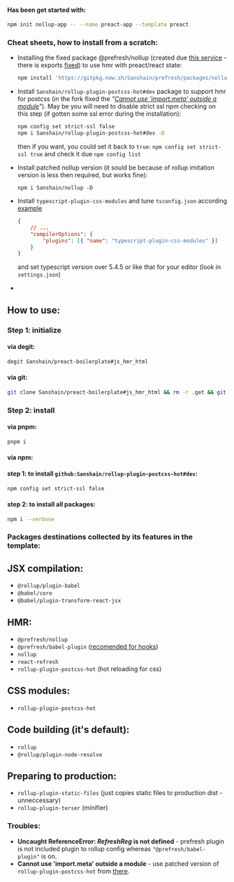 #### Has been get started with: 

```sh
npm init nollup-app -- --name preact-app --template preact
```

### Cheat sheets, how to install from a scratch:


- Installing the fixed package @prefresh/nollup (created due [this service](https://gitpkg.vercel.app/about) - there is exports [fixed](https://github.com/preactjs/prefresh/pull/547)) to use hmr with preact/react state:

    ```sh
    npm install 'https://gitpkg.now.sh/Sanshain/prefresh/packages/nollup?main' -D
    ```

- Install `Sanshain/rollup-plugin-postcss-hot#dev` package to support hmr for postcss (in the fork fixed the *"[Cannot use 'import.meta' outside a module](https://github.com/rixo/rollup-plugin-postcss-hot/issues/23)"*). May be you will need to disable strict ssl npm checking on this step (if gotten some ssl error during the installation): 

    ```sh
    npm config set strict-ssl false
    npm i Sanshain/rollup-plugin-postcss-hot#dev -D
    ```

    then if you want, you could set it back to `true`: `npm config set strict-ssl true` and check it due `npm config list`

- Install patched nollup version (it sould be because of rollup imitation version is less then required, but works fine):
    ```
    npm i Sanshain/nollup -D
    ```

- Install `typescript-plugin-css-modules` and tune `tsconfig.json` according [example](./tsconfig.json) 
    ```json
    {
        // ...
        "compilerOptions": {
            "plugins": [{ "name": "typescript-plugin-css-modules" }]
        }
    }
    ```
    and set typescript version over 5.4.5 or like that for your editor (look in `settings.json`)

- 


## How to use: 

### Step 1: initialize

#### via degit:

```sh
degit Sanshain/preact-boilerplate#js_hmr_html
```

#### via git: 

```sh
git clone Sanshain/preact-boilerplate#js_hmr_html && rm -r .get && git init
```

### Step 2: install

#### via pnpm: 

```sh
pnpm i
```

#### via npm: 

#### step 1: to install `github:Sanshain/rollup-plugin-postcss-hot#dev`:
```sh
npm config set strict-ssl false  
```

#### step 2: to install all packages:
```sh
npm i --verbose
```




### Packages destinations collected by its features in the template: 

## JSX compilation: 

- `@rollup/plugin-babel`
- `@babel/core`
- `@babel/plugin-transform-react-jsx`

## HMR:

- `@prefresh/nollup`
- `@prefresh/babel-plugin` ([recomended for hooks](https://github.com/Sanshain/prefresh/tree/main/packages/nollup#using-hooks))
- `nollup`
- `react-refresh`
- `rollup-plugin-postcss-hot` (hot reloading for css)

## CSS modules: 

- `rollup-plugin-postcss-hot`


## Code building (it's default): 

- `rollup`
- `@rollup/plugin-node-resolve`

## Preparing to production: 

- `rollup-plugin-static-files` (just copies static files to production dist - unneccessary)
- `rollup-plugin-terser` (minifier)


### Troubles: 

- **Uncaught ReferenceError: $RefreshReg$ is not defined** - prefresh plugin is not included plugin to rollup config whereas `"@prefresh/babel-plugin"` is on.
- **Cannot use 'import.meta' outside a module** - use patched version of `rollup-plugin-postcss-hot` from [there](https://github.com/Sanshain/rollup-plugin-postcss-hot).
